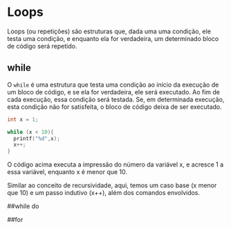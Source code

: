 # Loops

Loops (ou repetições) são estruturas que, dada uma uma condição, ele testa uma condição, e enquanto ela for verdadeira, um determinado bloco de código será repetido.

## while

O ```while``` é uma estrutura que testa uma condição ao início da execução de um bloco de código, e se ela for verdadeira, ele será executado. Ao fim de cada execução, essa condição será testada. Se, em determinada execução, esta condição não for satisfeita, o bloco de código deixa  de ser executado.

```c
int x = 1;

while (x < 10){
  printf("%d",x);
  x++;
}
```
O código acima executa a impressão do número da variável x, e acresce 1 a essa variável, enquanto x é menor que 10.

Similar ao conceito de recursividade, aqui, temos um caso base (x menor que 10) e um passo indutivo (x++), além dos comandos envolvidos.

##while do

##for
